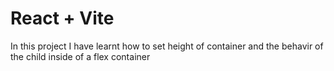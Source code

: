 # React + Vite

In this project I have learnt how to set height of container and the behavir of the child inside of a flex container